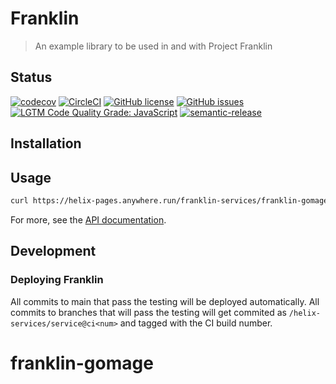 # Franklin 

> An example library to be used in and with Project Franklin

## Status
[![codecov](https://img.shields.io/codecov/c/github/adobe/franklin-gomage.svg)](https://codecov.io/gh/adobe/franklin-gomage)
[![CircleCI](https://img.shields.io/circleci/project/github/adobe/franklin-gomage.svg)](https://circleci.com/gh/adobe/franklin-gomage)
[![GitHub license](https://img.shields.io/github/license/adobe/franklin-gomage.svg)](https://github.com/adobe/franklin-gomage/blob/main/LICENSE.txt)
[![GitHub issues](https://img.shields.io/github/issues/adobe/franklin-gomage.svg)](https://github.com/adobe/franklin-gomage/issues)
[![LGTM Code Quality Grade: JavaScript](https://img.shields.io/lgtm/grade/javascript/g/adobe/franklin-gomage.svg?logo=lgtm&logoWidth=18)](https://lgtm.com/projects/g/adobe/franklin-gomage)
[![semantic-release](https://img.shields.io/badge/%20%20%F0%9F%93%A6%F0%9F%9A%80-semantic--release-e10079.svg)](https://github.com/semantic-release/semantic-release)

## Installation

## Usage

```bash
curl https://helix-pages.anywhere.run/franklin-services/franklin-gomage@v1
```

For more, see the [API documentation](docs/API.md).

## Development

### Deploying Franklin 

All commits to main that pass the testing will be deployed automatically. All commits to branches that will pass the testing will get commited as `/helix-services/service@ci<num>` and tagged with the CI build number.
# franklin-gomage
